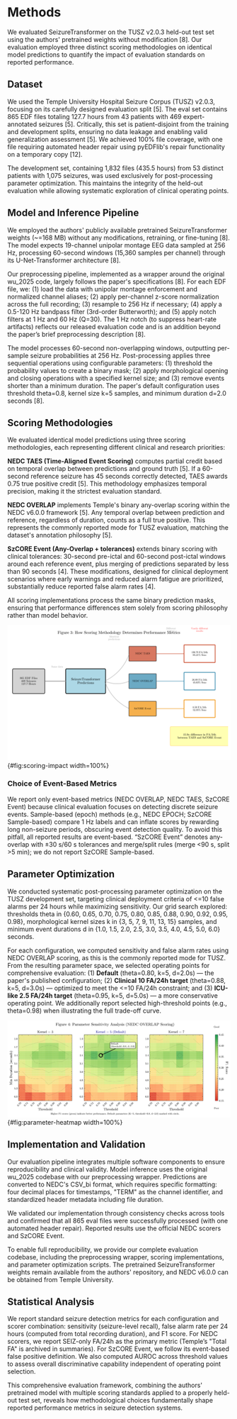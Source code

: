 # Methods

We evaluated SeizureTransformer on the TUSZ v2.0.3 held-out test set using the authors' pretrained weights without modification [8]. Our evaluation employed three distinct scoring methodologies on identical model predictions to quantify the impact of evaluation standards on reported performance.

## Dataset

We used the Temple University Hospital Seizure Corpus (TUSZ) v2.0.3, focusing on its carefully designed evaluation split [5]. The eval set contains 865 EDF files totaling 127.7 hours from 43 patients with 469 expert-annotated seizures [5]. Critically, this set is patient-disjoint from the training and development splits, ensuring no data leakage and enabling valid generalization assessment [5]. We achieved 100% file coverage, with one file requiring automated header repair using pyEDFlib's repair functionality on a temporary copy [12].

The development set, containing 1,832 files (435.5 hours) from 53 distinct patients with 1,075 seizures, was used exclusively for post-processing parameter optimization. This maintains the integrity of the held-out evaluation while allowing systematic exploration of clinical operating points.

## Model and Inference Pipeline

We employed the authors' publicly available pretrained SeizureTransformer weights (~=168 MB) without any modifications, retraining, or fine-tuning [8]. The model expects 19-channel unipolar montage EEG data sampled at 256 Hz, processing 60-second windows (15,360 samples per channel) through its U-Net-Transformer architecture [8].

Our preprocessing pipeline, implemented as a wrapper around the original wu_2025 code, largely follows the paper's specifications [8]. For each EDF file, we: (1) load the data with unipolar montage enforcement and normalized channel aliases; (2) apply per-channel z-score normalization across the full recording; (3) resample to 256 Hz if necessary; (4) apply a 0.5-120 Hz bandpass filter (3rd-order Butterworth); and (5) apply notch filters at 1 Hz and 60 Hz (Q=30). The 1 Hz notch (to suppress heart-rate artifacts) reflects our released evaluation code and is an addition beyond the paper’s brief preprocessing description [8].

The model processes 60-second non-overlapping windows, outputting per-sample seizure probabilities at 256 Hz. Post-processing applies three sequential operations using configurable parameters: (1) threshold the probability values to create a binary mask; (2) apply morphological opening and closing operations with a specified kernel size; and (3) remove events shorter than a minimum duration. The paper's default configuration uses threshold theta=0.8, kernel size k=5 samples, and minimum duration d=2.0 seconds [8].

## Scoring Methodologies

We evaluated identical model predictions using three scoring methodologies, each representing different clinical and research priorities:

**NEDC TAES (Time-Aligned Event Scoring)** computes partial credit based on temporal overlap between predictions and ground truth [5]. If a 60-second reference seizure has 45 seconds correctly detected, TAES awards 0.75 true positive credit [5]. This methodology emphasizes temporal precision, making it the strictest evaluation standard.

**NEDC OVERLAP** implements Temple's binary any-overlap scoring within the NEDC v6.0.0 framework [5]. Any temporal overlap between prediction and reference, regardless of duration, counts as a full true positive. This represents the commonly reported mode for TUSZ evaluation, matching the dataset's annotation philosophy [5].

**SzCORE Event (Any-Overlap + tolerances)** extends binary scoring with clinical tolerances: 30-second pre-ictal and 60-second post-ictal windows around each reference event, plus merging of predictions separated by less than 90 seconds [4]. These modifications, designed for clinical deployment scenarios where early warnings and reduced alarm fatigue are prioritized, substantially reduce reported false alarm rates [4].

All scoring implementations process the same binary prediction masks, ensuring that performance differences stem solely from scoring philosophy rather than model behavior.

![Figure 3: Impact of scoring methodology on reported performance. The same SeizureTransformer predictions flow through different scoring pipelines, yielding a 15.9x difference in false alarm rates between NEDC TAES and SzCORE Event. This visualization demonstrates how evaluation standards, not model improvements, can account for order-of-magnitude performance variations.](../figures/output/arxiv/fig3_scoring_impact.png){#fig:scoring-impact width=100%}

### Choice of Event-Based Metrics

We report only event-based metrics (NEDC OVERLAP, NEDC TAES, SzCORE Event) because clinical evaluation focuses on detecting discrete seizure events. Sample-based (epoch) methods (e.g., NEDC EPOCH; SzCORE Sample-based) compare 1 Hz labels and can inflate scores by rewarding long non-seizure periods, obscuring event detection quality. To avoid this pitfall, all reported results are event-based. “SzCORE Event” denotes any-overlap with ±30 s/60 s tolerances and merge/split rules (merge <90 s, split >5 min); we do not report SzCORE Sample-based.

## Parameter Optimization

We conducted systematic post-processing parameter optimization on the TUSZ development set, targeting clinical deployment criteria of <=10 false alarms per 24 hours while maximizing sensitivity. Our grid search explored: thresholds theta in {0.60, 0.65, 0.70, 0.75, 0.80, 0.85, 0.88, 0.90, 0.92, 0.95, 0.98}, morphological kernel sizes k in {3, 5, 7, 9, 11, 13, 15} samples, and minimum event durations d in {1.0, 1.5, 2.0, 2.5, 3.0, 3.5, 4.0, 4.5, 5.0, 6.0} seconds.

For each configuration, we computed sensitivity and false alarm rates using NEDC OVERLAP scoring, as this is the commonly reported mode for TUSZ. From the resulting parameter space, we selected operating points for comprehensive evaluation: (1) **Default** (theta=0.80, k=5, d=2.0s) — the paper's published configuration; (2) **Clinical 10 FA/24h target** (theta=0.88, k=5, d=3.0s) — optimized to meet the <=10 FA/24h constraint; and (3) **ICU-like 2.5 FA/24h target** (theta=0.95, k=5, d=5.0s) — a more conservative operating point. We additionally report selected high-threshold points (e.g., theta=0.98) when illustrating the full trade-off curve.

![Figure 4: Parameter sensitivity analysis showing F1 scores across threshold and minimum duration values for NEDC OVERLAP scoring. The heatmaps reveal that optimal parameters vary by morphological kernel size, with the paper's default (theta=0.8, d=2.0) marked. Higher thresholds are required to achieve clinically acceptable false alarm rates.](../figures/output/arxiv/fig4_parameter_heatmap.png){#fig:parameter-heatmap width=100%}

## Implementation and Validation

Our evaluation pipeline integrates multiple software components to ensure reproducibility and clinical validity. Model inference uses the original wu_2025 codebase with our preprocessing wrapper. Predictions are converted to NEDC's CSV_bi format, which requires specific formatting: four decimal places for timestamps, "TERM" as the channel identifier, and standardized header metadata including file duration.

We validated our implementation through consistency checks across tools and confirmed that all 865 eval files were successfully processed (with one automated header repair). Reported results use the official NEDC scorers and SzCORE Event.

To enable full reproducibility, we provide our complete evaluation codebase, including the preprocessing wrapper, scoring implementations, and parameter optimization scripts. The pretrained SeizureTransformer weights remain available from the authors' repository, and NEDC v6.0.0 can be obtained from Temple University.

## Statistical Analysis

We report standard seizure detection metrics for each configuration and scorer combination: sensitivity (seizure-level recall), false alarm rate per 24 hours (computed from total recording duration), and F1 score. For NEDC scorers, we report SEIZ-only FA/24h as the primary metric (Temple’s "Total FA" is archived in summaries). For SzCORE Event, we follow its event-based false positive definition. We also computed AUROC across threshold values to assess overall discriminative capability independent of operating point selection.

This comprehensive evaluation framework, combining the authors' pretrained model with multiple scoring standards applied to a properly held-out test set, reveals how methodological choices fundamentally shape reported performance metrics in seizure detection systems.

